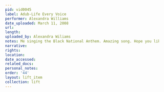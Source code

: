 ```yaml
---
pid: vid0045
label: Adub-Life Every Voice
performer: Alexandra Williams
date_uploaded: March 11, 2008
url: 
length: 
uploaded_by: Alexandra Wiliams
notes: Me singing the Black National Anthem. Amazing song. Hope you like =)
narrative: 
rights: 
location: 
date_accessed: 
related_docs: 
personal_notes: 
order: '44'
layout: lift_item
collection: lift
---
```

